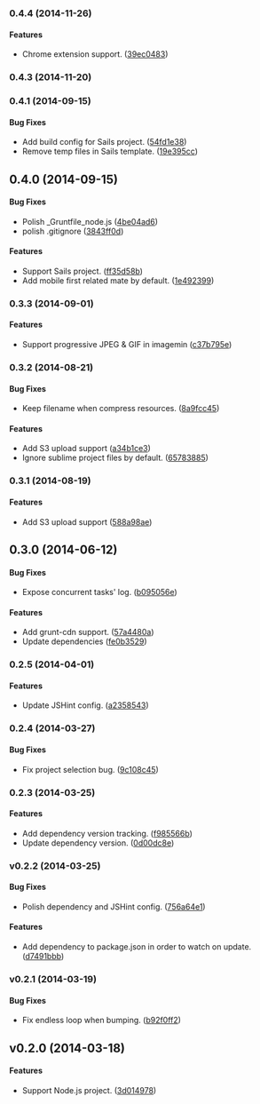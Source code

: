 <a name="0.4.4"></a>
### 0.4.4 (2014-11-26)


#### Features

* Chrome extension support. ([39ec0483](http://github.com/wandoulabs/generator-wdj/commit/39ec04836e38652a3651c260170f66ee3fc11623))


<a name="0.4.3"></a>
### 0.4.3 (2014-11-20)


<a name="0.4.1"></a>
### 0.4.1 (2014-09-15)


#### Bug Fixes

* Add build config for Sails project. ([54fd1e38](http://github.com/wandoulabs/generator-wdj/commit/54fd1e3852ac358f51fb228ce612ea7f3075b0a0))
* Remove temp files in Sails template. ([19e395cc](http://github.com/wandoulabs/generator-wdj/commit/19e395cca6ce2b5c0b4904062c87e5a80871d2bb))


<a name="0.4.0"></a>
## 0.4.0 (2014-09-15)


#### Bug Fixes

* Polish _Gruntfile_node.js ([4be04ad6](http://github.com/wandoulabs/generator-wdj/commit/4be04ad644ff85aa75145505ccee8fbaff191caf))
* polish .gitignore ([3843ff0d](http://github.com/wandoulabs/generator-wdj/commit/3843ff0df1a3e0a146553fcc3250a6353b592a17))


#### Features

* Support Sails project. ([ff35d58b](http://github.com/wandoulabs/generator-wdj/commit/ff35d58b9beda6ff9a584916acbf6893813b7c23))
* Add mobile first related mate by default. ([1e492399](http://github.com/wandoulabs/generator-wdj/commit/1e492399a4831b3f154f7afc2f8cd8bdd57040de))


<a name="0.3.3"></a>
### 0.3.3 (2014-09-01)


#### Features

* Support progressive JPEG & GIF in imagemin ([c37b795e](http://github.com/wandoulabs/generator-wdj/commit/c37b795e65d7a7a4a0d26b5000a609f2a053914b))


<a name="0.3.2"></a>
### 0.3.2 (2014-08-21)


#### Bug Fixes

* Keep filename when compress resources. ([8a9fcc45](http://github.com/wandoulabs/generator-wdj/commit/8a9fcc4509a6615da8f04235a9b0a014bb5e89e5))


#### Features

* Add S3 upload support ([a34b1ce3](http://github.com/wandoulabs/generator-wdj/commit/a34b1ce3597c139a00aeeb8044722f3f5aa22666))
* Ignore sublime project files by default. ([65783885](http://github.com/wandoulabs/generator-wdj/commit/657838852b3d69a373e6a5084a2aff5572ab5702))


<a name="0.3.1"></a>
### 0.3.1 (2014-08-19)


#### Features

* Add S3 upload support ([588a98ae](http://github.com/wandoulabs/generator-wdj/commit/588a98aee01261c24a3befe0b3cd4a756d4f8627))


<a name="0.3.0"></a>
## 0.3.0 (2014-06-12)


#### Bug Fixes

* Expose concurrent tasks' log. ([b095056e](http://github.com/ivanzhaowy/generator-wdj/commit/b095056e499d936f1b1a197dc26bd2ebed20f4e1))


#### Features

* Add grunt-cdn support. ([57a4480a](http://github.com/ivanzhaowy/generator-wdj/commit/57a4480af44be39f51844905272f5cb434b0f9fb))
* Update dependencies ([fe0b3529](http://github.com/ivanzhaowy/generator-wdj/commit/fe0b35295d7902cb6130c3a46aa52b56a4cc0372))


<a name="0.2.5"></a>
### 0.2.5 (2014-04-01)


#### Features

* Update JSHint config. ([a2358543](http://github.com/ivanzhaowy/generator-wdj/commit/a2358543b0b9faa5ef757f6c3a7041434b009cb9))


<a name="0.2.4"></a>
### 0.2.4 (2014-03-27)


#### Bug Fixes

* Fix project selection bug. ([9c108c45](http://github.com/ivanzhaowy/generator-wdj/commit/9c108c45b6a3e1e907db4e8a130750302c9cc773))


<a name="0.2.3"></a>
### 0.2.3 (2014-03-25)


#### Features

* Add dependency version tracking. ([f985566b](http://github.com/ivanzhaowy/generator-wdj/commit/f985566b90b959c1fa35fd3f743449e38e1338a6))
* Update dependency version. ([0d00dc8e](http://github.com/ivanzhaowy/generator-wdj/commit/0d00dc8e6a51ce3cd43b7040e5304a596f36e4be))


<a name="v0.2.2"></a>
### v0.2.2 (2014-03-25)


#### Bug Fixes

* Polish dependency and JSHint config. ([756a64e1](http://github.com/ivanzhaowy/generator-wdj/commit/756a64e170a95a73cd85deea108ed5b8a6d18e48))


#### Features

* Add dependency to package.json in order to watch on update. ([d7491bbb](http://github.com/ivanzhaowy/generator-wdj/commit/d7491bbb461fa54fc590108c0fb509bbc19c5f56))

<a name="v0.2.1"></a>
### v0.2.1 (2014-03-19)


#### Bug Fixes

* Fix endless loop when bumping. ([b92f0ff2](http://github.com/ivanzhaowy/generator-wdj/commit/b92f0ff2a2afd696f01736caae1d6512e421e48f))

<a name="v0.2.0"></a>
## v0.2.0 (2014-03-18)


#### Features

* Support Node.js project. ([3d014978](http://github.com/ivanzhaowy/generator-wdj/commit/3d0149784ee3ff907b11158c8f85cc71cf9cacf3))

